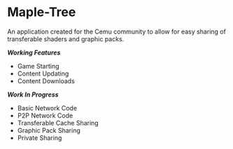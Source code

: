 # Maple-Tree
An application created for the Cemu community to allow for easy sharing of transferable shaders and graphic packs.

***Working Features***
- Game Starting
- Content Updating
- Content Downloads

***Work In Progress***
- Basic Network Code
- P2P Network Code
- Transferable Cache Sharing
- Graphic Pack Sharing
- Private Sharing
